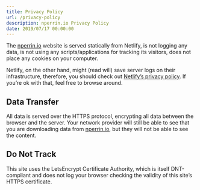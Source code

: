 ```yaml
---
title: Privacy Policy
url: /privacy-policy
description: nperrin.io Privacy Policy
date: 2019/07/17 00:00:00
---
```


The [nperrin.io](https://nperrin.io) website is served statically from Netlify, is not logging any data, is not using any scripts/applications for tracking its visitors, does not place any cookies on your computer.

Netlify, on the other hand, might (read will) save server logs on their infrastructure, therefore, you should check out [Netlify’s privacy policy](https://www.netlify.com/privacy). If you’re ok with that, feel free to browse around.

## Data Transfer

All data is served over the HTTPS protocol, encrypting all data between the browser and the server. Your network provider will still be able to see that you are downloading data from [nperrin.io](https://nperrin.io), but they will not be able to see the content.

## Do Not Track

This site uses the LetsEncrypt Certificate Authority, which is itself DNT-compliant and does not log your browser checking the validity of this site’s HTTPS certificate.


